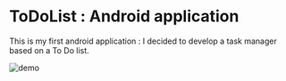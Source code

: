 # ToDoList : Android application

This is my first android application : I decided to develop a task manager based on a To Do list.

![demo](https://cloud.githubusercontent.com/assets/9554649/22863761/804910ec-f146-11e6-9a71-1122765d2fe2.png)
